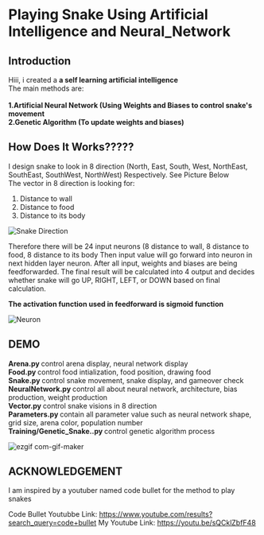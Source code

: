 # Playing Snake Using Artificial Intelligence and Neural_Network

## Introduction
Hiii, i created a <b> a self learning artificial intelligence </b> </br>
The main methods are:</br></br>
<strong>
1.Artificial Neural Network (Using Weights and Biases to control snake's movement</br>
2.Genetic Algorithm (To update weights and biases)</strong>

## How Does It Works?????
I design snake to look in 8 direction (North, East, South, West, NorthEast, SouthEast, SouthWest, NorthWest) Respectively. See Picture Below </br>
The vector in 8 direction is looking for: </br>
1. Distance to wall </br>
2. Distance to food </br>
3. Distance to its body </br>

![Snake Direction](https://user-images.githubusercontent.com/59665617/99031549-ec5ab380-25a9-11eb-9603-25072cf88adf.png)

Therefore there will be 24 input neurons (8 distance to wall, 8 distance to food, 8 distance to its body Then input value will go forward into neuron in next hidden layer neuron. After all input, weights and biases are being feedforwarded. The final result will be calculated into 4 output and decides whether snake will go UP, RIGHT, LEFT, or DOWN based on final calculation.</br>

<strong> The activation function used in feedforward is sigmoid function </strong>

![Neuron](https://user-images.githubusercontent.com/59665617/99032150-5d4e9b00-25ab-11eb-8fe5-33353e3395e5.png)

## DEMO

<strong> Arena.py </strong> control arena display, neural network display </br>
<strong> Food.py </strong> control food intialization, food position, drawing food </br>
<strong> Snake.py </strong> control snake movement, snake display, and gameover check </br>
<strong> NeuralNetwork.py </strong> control all about neural network, architecture, bias production, weight production</br>
<strong> Vector.py </strong> control snake visions in 8 direction</br>
<strong> Parameters.py </strong> contain all parameter value such as neural network shape, grid size, arena color, population number</br>
<strong> Training/Genetic_Snake..py </strong> control genetic algorithm process

![ezgif com-gif-maker](https://user-images.githubusercontent.com/59665617/99032999-12ce1e00-25ad-11eb-98df-b8801a497248.gif)


## ACKNOWLEDGEMENT

I am inspired by a youtuber named code bullet for the method to play snakes

Code Bullet Youtubbe Link: https://www.youtube.com/results?search_query=code+bullet
My Youtube Link: https://youtu.be/sQCklZbfF48
